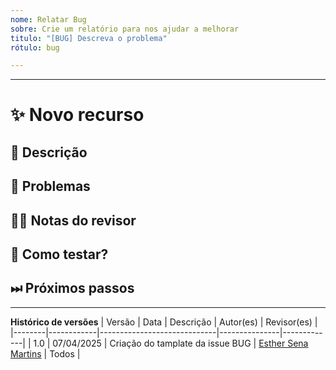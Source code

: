 ```yaml
---
nome: Relatar Bug
sobre: Crie um relatório para nos ajudar a melhorar
titulo: "[BUG] Descreva o problema"
rótulo: bug

---
```


---
<!---
Obrigado por registrar uma solicitação de pull 😄! Antes de enviar, leia o seguinte:

Pesquise problemas abertos/fechados antes de enviar, pois alguém pode ter enviado a mesma coisa antes!
-->

# ✨ Novo recurso

## 📖 Descrição

<!---
Forneça algum histórico e uma descrição do seu trabalho.
-->

## 🎫 Problemas

<!---
* Liste e vincule os problemas relevantes aqui.
-->

## 👩‍💻 Notas do revisor

<!---
Forneça algumas notas para os revisores para ajudá-los a fornecer feedback direcionado.
-->

## 🧪 Como testar?

<!---Descreva os passos para testar as mudanças:

Exemplo:
1. Clone o repositório
2. Execute `npm install` ou `yarn`
3. Execute `npm run dev` ou similar
4. Acesse a funcionalidade modificada e veja se está funcionando corretamente
5. Forneça um resumo dos testes afetados por este trabalho e quaisquer estratégias exclusivas empregadas no teste do recurso.
-->


## ⏭ Próximos passos

<!---
Se houver trabalho de acompanhamento relevante para este PR, liste quaisquer problemas existentes ou forneça breves descrições do que você gostaria de fazer a seguir.
-->
------

**Histórico de versões**
| Versão | Data       | Descrição                   | Autor(es)     | Revisor(es) |
|--------|------------|-----------------------------|---------------|-------------|
| 1.0    | 07/04/2025 | Criação do tamplate da issue BUG | [Esther Sena Martins](https://github.com/esmsena) | Todos |
